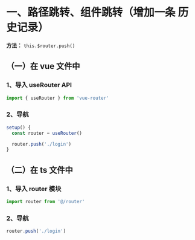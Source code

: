 # 一、路径跳转、组件跳转（增加一条 历史记录）
  **方法：** `this.$router.push()`

  ## （一）在 vue 文件中
  ### 1、导入 useRouter API
  ```ts
  import { useRouter } from 'vue-router'
  ```

  ### 2、导航
  ```ts
  setup() {
    const router = useRouter()

    router.push('./login')
  }
  ```

  ## （二）在 ts 文件中
  ### 1、导入 router 模块
  ```ts
  import router from '@/router'
  ```

  ### 2、导航
  ```ts
  router.push('./login')
  ```